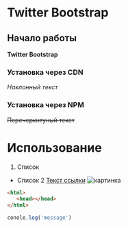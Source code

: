 # Twitter Bootstrap

## Начало работы
**Twitter Bootstrap**

### Установка через CDN
*Наклонный текст*
### Установка через NPM
~~Перечеркнтуный текст~~
# Использование
1. Список
* Список 2
[Текст ссылки](https://github.com/Alex23x2/Project_alex)
![картинка](https://leonardo.osnova.io/f506b854-07c6-5649-8dce-5a149d0cda95/)

```html
<html>
   <head></head>
</html>
```
```javascript
conole.log('message')
```